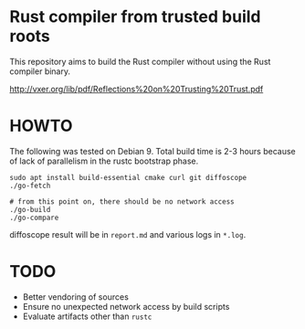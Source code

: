 Rust compiler from trusted build roots
======

This repository aims to build the Rust compiler without using the Rust compiler binary.

http://vxer.org/lib/pdf/Reflections%20on%20Trusting%20Trust.pdf

HOWTO
======

The following was tested on Debian 9.  Total build time is 2-3 hours because of lack
of parallelism in the rustc bootstrap phase.

```
sudo apt install build-essential cmake curl git diffoscope
./go-fetch

# from this point on, there should be no network access
./go-build
./go-compare
```

diffoscope result will be in `report.md` and various logs in `*.log`.

TODO
======

- Better vendoring of sources
- Ensure no unexpected network access by build scripts
- Evaluate artifacts other than `rustc`

